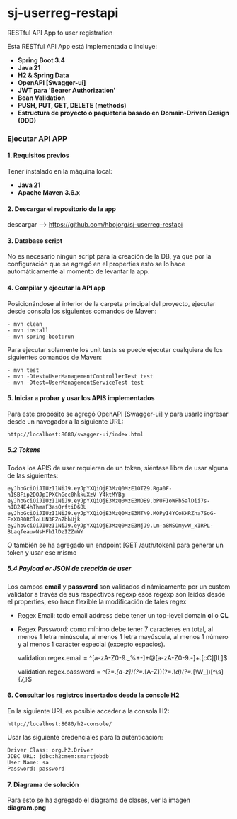 # sj-userreg-restapi
RESTful API App to user registration 

Esta RESTful API App está implementada o incluye:
- **Spring Boot 3.4**
- **Java 21**
- **H2 & Spring Data**
- **OpenAPI [Swagger-ui]**
- **JWT para 'Bearer Authorization'**
- **Bean Validation**
- **PUSH, PUT, GET, DELETE (methods)**
- **Estructura de proyecto o paqueteria basado en Domain-Driven Design (DDD)**

### Ejecutar API APP

#### 1. Requisitos previos
Tener instalado en la máquina local:

- **Java 21**
- **Apache Maven 3.6.x**

#### 2. Descargar el repositorio de la app
descargar --> https://github.com/hbojorg/sj-userreg-restapi


#### 3. Database script
No es necesario ningún script para la creación de la DB, ya que por la configuración que se agregó en el properties esto se lo hace automáticamente al momento de levantar la app.

#### 4. Compilar y ejecutar la API app
Posicionándose al interior de la carpeta principal del proyecto, ejecutar desde consola los siguientes comandos de Maven:
    
    - mvn clean
    - mvn install
    - mvn spring-boot:run

Para ejecutar solamente los unit tests se puede ejecutar cualquiera de los siguientes comandos de Maven:

    - mvn test
    - mvn -Dtest=UserManagementControllerTest test
    - mvn -Dtest=UserManagementServiceTest test

#### 5. Iniciar a probar y usar los APIS implementados
Para este propósito se agregó OpenAPI [Swagger-ui] y para usarlo ingresar desde un navegador a la siguiente URL:

    http://localhost:8080/swagger-ui/index.html

##### 5.2 Tokens
Todos los APIS de user requieren de un token, siéntase libre de usar alguna de las siguientes:

    eyJhbGciOiJIUzI1NiJ9.eyJpYXQiOjE3MzQ0MzE1OTZ9.Rga0F-h1SBFip2DOJpIPXChGec0hkkuXzV-Y4ktMYBg
    eyJhbGciOiJIUzI1NiJ9.eyJpYXQiOjE3MzQ0MzE3MDB9.bPUFIoWPb5alDii7s-hIB24E4hThmaF3asQrftiD6BU
    eyJhbGciOiJIUzI1NiJ9.eyJpYXQiOjE3MzQ0MzE3MTN9.MOPyI4YCoKHRZha7SoG-EaXD80RCloLUN3FZn7bhUjk
    eyJhbGciOiJIUzI1NiJ9.eyJpYXQiOjE3MzQ0MzE3MjJ9.Lm-a8MSOmywW_xIRPL-BLaqfeauwNsHFh1lDzIZZmWY

O también se ha agregado un endpoint [GET /auth/token] para generar un token y usar ese mismo

##### 5.4 Payload or JSON de creación de user
Los campos **email** y **password** son validados dinámicamente por un custom validator a través de sus respectivos regexp
esos regexp son leídos desde el properties, eso hace flexible la modificación de tales regex

- Regex Email: todo email address debe tener un top-level domain **cl** o **CL**
- Regex Password: como mínimo debe tener 7 caracteres en total, al menos 1 letra minúscula, al menos 1 letra mayúscula, al menos 1 número y al menos 1 carácter especial (excepto espacios).


    validation.regex.email = ^[a-zA-Z0-9._%+-]+@[a-zA-Z0-9.-]+\.[cC][lL]$
    
    validation.regex.password = ^(?=.*[a-z])(?=.*[A-Z])(?=.*\\d)(?=.*[\\W_])[^\\s]{7,}$


#### 6. Consultar los registros insertados desde la console H2
En la siguiente URL es posible acceder a la consola H2:

    http://localhost:8080/h2-console/

Usar las siguiente credenciales para la autenticación:
    
    Driver Class: org.h2.Driver
    JDBC URL: jdbc:h2:mem:smartjobdb
    User Name: sa
    Password: password

#### 7. Diagrama de solución
Para esto se ha agregado el diagrama de clases, ver la imagen **diagram.png**


